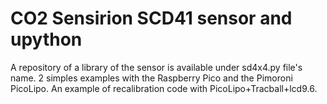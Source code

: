 # CO2 Sensirion SCD41 sensor and upython
A repository of a library of the sensor is available under sd4x4.py file's name.
2 simples examples with the Raspberry Pico and the Pimoroni PicoLipo.
An example of recalibration code with PicoLipo+Tracball+lcd9.6. 

